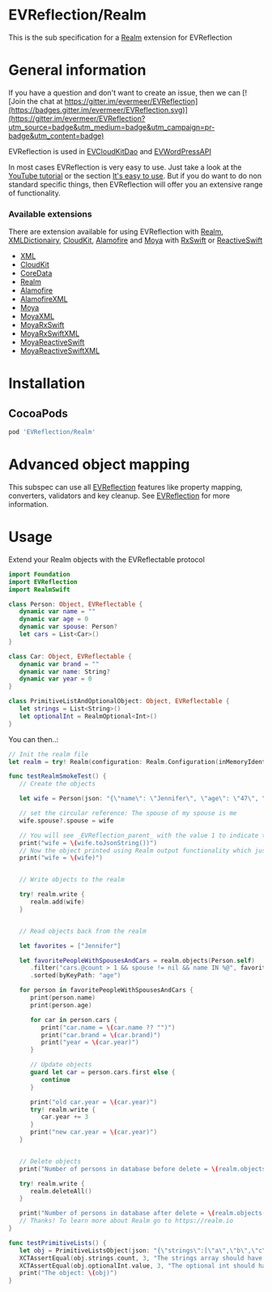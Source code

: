 EVReflection/Realm
============

This is the sub specification for a [Realm](https://realm.io) extension for EVReflection

# General information

If you have a question and don't want to create an issue, then we can [![Join the chat at https://gitter.im/evermeer/EVReflection](https://badges.gitter.im/evermeer/EVReflection.svg)](https://gitter.im/evermeer/EVReflection?utm_source=badge&utm_medium=badge&utm_campaign=pr-badge&utm_content=badge)

EVReflection is used in [EVCloudKitDao](https://github.com/evermeer/EVCloudKitDao) and [EVWordPressAPI](https://github.com/evermeer/EVWordPressAPI)

In most cases EVReflection is very easy to use. Just take a look at the [YouTube tutorial](https://www.youtube.com/watch?v=LPWsQD2nxqg) or the section [It's easy to use](https://github.com/evermeer/EVReflection#its-easy-to-use). But if you do want to do non standard specific things, then EVReflection will offer you an extensive range of functionality.

### Available extensions
There are extension available for using EVReflection with [Realm](https://realm.io), [XMLDictionairy](https://github.com/nicklockwood/XMLDictionary), [CloudKit](https://developer.apple.com/library/content/documentation/DataManagement/Conceptual/CloudKitQuickStart/Introduction/Introduction.html), [Alamofire](https://github.com/Alamofire/Alamofire) and [Moya](https://github.com/Moya/Moya) with [RxSwift](https://github.com/ReactiveX/RxSwift) or [ReactiveSwift](https://github.com/ReactiveSwift/ReactiveSwift)

- [XML](https://github.com/evermeer/EVReflection/tree/master/Source/XML)
- [CloudKit](https://github.com/evermeer/EVReflection/tree/master/Source/CloudKit)
- [CoreData](https://github.com/evermeer/EVReflection/tree/master/Source/CoreData)
- [Realm](https://github.com/evermeer/EVReflection/tree/master/Source/Realm)
- [Alamofire](https://github.com/evermeer/EVReflection/tree/master/Source/Alamofire)
- [AlamofireXML](https://github.com/evermeer/EVReflection/tree/master/Source/XML)
- [Moya](https://github.com/evermeer/EVReflection/tree/master/Source/Alamofire/Moya)
- [MoyaXML](https://github.com/evermeer/EVReflection/tree/master/Source/Alamofire/Moya/XML)
- [MoyaRxSwift](https://github.com/evermeer/EVReflection/tree/master/Source/Alamofire/Moya/RxSwift)
- [MoyaRxSwiftXML](https://github.com/evermeer/EVReflection/tree/master/Source/Alamofire/Moya/RxSwift/XML)
- [MoyaReactiveSwift](https://github.com/evermeer/EVReflection/tree/master/Source/Alamofire/Moya/ReactiveSwift)
- [MoyaReactiveSwiftXML](https://github.com/evermeer/EVReflection/tree/master/Source/Alamofire/Moya/ReactiveSwift/XML)
# Installation

## CocoaPods

```ruby
pod 'EVReflection/Realm'
```

# Advanced object mapping
This subspec can use all [EVReflection](https://github.com/evermeer/EVReflection) features like property mapping, converters, validators and key cleanup. See [EVReflection](https://github.com/evermeer/EVReflection) for more information.

# Usage

Extend your Realm objects with the EVReflectable protocol

```swift
import Foundation
import EVReflection
import RealmSwift

class Person: Object, EVReflectable {
   dynamic var name = ""
   dynamic var age = 0
   dynamic var spouse: Person?
   let cars = List<Car>()
}

class Car: Object, EVReflectable {
   dynamic var brand = ""  
   dynamic var name: String?
   dynamic var year = 0
}

class PrimitiveListAndOptionalObject: Object, EVReflectable {
   let strings = List<String>()
   let optionalInt = RealmOptional<Int>()
}
```

You can then..:
```swift
// Init the realm file
let realm = try! Realm(configuration: Realm.Configuration(inMemoryIdentifier: "TemporaryRealm"))

func testRealmSmokeTest() {
   // Create the objects

   let wife = Person(json: "{\"name\": \"Jennifer\", \"age\": \"47\", \"cars\": [{\"brand\": \"DeLorean\", \"name\": \"Outatime\", \"year\": 1981} , {\"brand\": \"Volkswagen\", \"year\": 2014}], \"spouse\": {\"name\": \"Marty\", \"age\": \"48\"}}")

   // set the circular reference: The spouse of my spouse is me
   wife.spouse?.spouse = wife

   // You will see _EVReflection_parent_ with the value 1 to indicate that there is a circular reference to it's parent 1 level up.
   print("wife = \(wife.toJsonString())")
   // Now the object printed using Realm output functionality which just repeats itself until maximum depth is exeeded
   print("wife = \(wife)")


   // Write objects to the realm

   try! realm.write {
      realm.add(wife)
   }


   // Read objects back from the realm

   let favorites = ["Jennifer"]

   let favoritePeopleWithSpousesAndCars = realm.objects(Person.self)
      .filter("cars.@count > 1 && spouse != nil && name IN %@", favorites)
      .sorted(byKeyPath: "age")

   for person in favoritePeopleWithSpousesAndCars { 
      print(person.name)
      print(person.age)

      for car in person.cars {
         print("car.name = \(car.name ?? "")")
         print("car.brand = \(car.brand)")
         print("year = \(car.year)")
      }

      // Update objects
      guard let car = person.cars.first else {
         continue
      }

      print("old car.year = \(car.year)")
      try! realm.write {
         car.year += 3
      }
      print("new car.year = \(car.year)")
   }


   // Delete objects
   print("Number of persons in database before delete = \(realm.objects(Person.self).count)")

   try! realm.write {
      realm.deleteAll()
   }

   print("Number of persons in database after delete = \(realm.objects(Person.self).count)")
   // Thanks! To learn more about Realm go to https://realm.io    
}

func testPrimitiveLists() {
   let obj = PrimitiveListsObject(json: "{\"strings\":[\"a\",\"b\",\"c\"],\"optionalInt\":3}")
   XCTAssertEqual(obj.strings.count, 3, "The strings array should have 3 values")
   XCTAssertEqual(obj.optionalInt.value, 3, "The optional int should have been set to 3")
   print("The object: \(obj)")
}
```

